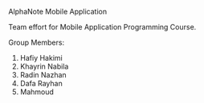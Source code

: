 AlphaNote Mobile Application

Team effort for Mobile Application Programming Course.

Group Members:
1. Hafiy Hakimi
2. Khayrin Nabila
3. Radin Nazhan
4. Dafa Rayhan
5. Mahmoud
